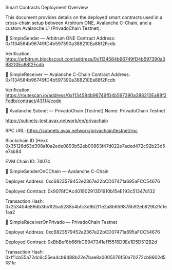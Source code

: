 Smart Contracts Deployment Overview

This document provides details on the deployed smart contracts used in a cross-chain setup between Arbitrum ONE, Avalanche C-Chain, and a custom Avalanche L1 (PrivadoChain Testnet).


🔹 SimpleSender — Arbitrum ONE
Contract Address: 0x1134584b96749fD4b597390a388210Ea88f2Fcdb

Verification: https://arbitrum.blockscout.com/address/0x1134584b96749fD4b597390a388210Ea88f2Fcdb

🔹 SimpleReceiver — Avalanche C-Chain
Contract Address: 0x1134584b96749fD4b597390a388210Ea88f2Fcdb

Verification: https://routescan.io/address/0x1134584b96749fD4b597390a388210Ea88f2Fcdb/contract/43114/code

🔹 Avalanche Subnet — PrivadoChain (Testnet)
Name: PrivadoChain Testnet

https://subnets-test.avax.network/en/privachain

RPC URL: https://subnets.avax.network/privachain/testnet/rpc

Blockchain ID (Hex): 0x35126d63d398a10a2ede0893b52eb00863f47d022e7aded472c92b23d5e7ab84

EVM Chain ID: 74074

🔹 SimpleSenderOnCChain — Avalanche C-Chain

Deployer Address: 0xc6823579452e2367e22bCD07471a695aFCC54676

Deployed Contract: 0x9078fCAc401902913D1910b15eE193c51347d132

Transaction Hash:
0x253454e89db3bb1f2ba5285b4bfc3d9b2f1e2a8b659878b92eb929b2fc1e1aa2

🔹 SimpleReceiverOnPrivado — PrivadoChain Testnet

Deployer Address: 0xc6823579452e2367e22bCD07471a695aFCC54676

Deployed Contract: 0xBbBef8b66fbC9947341ef15516D9Ee1D5D512B2d

Transaction Hash:
0xff1cb55a72dc6c55ea4cb9488b22e7bae8a0005076f50a70272cb8602d5f81fe
